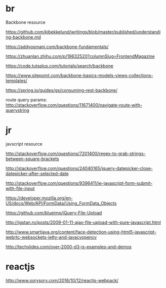 # br
Backbone resource

https://github.com/kjbekkelund/writings/blob/master/published/understanding-backbone.md

https://addyosmani.com/backbone-fundamentals/

https://zhuanlan.zhihu.com/p/19632520?columnSlug=FrontendMagazine

https://code.tutsplus.com/tutorials/search/backbone

https://www.sitepoint.com/backbone-basics-models-views-collections-templates/

https://spring.io/guides/gs/consuming-rest-backbone/

route query params: http://stackoverflow.com/questions/11671400/navigate-route-with-querystring

# jr
javscript resource

http://stackoverflow.com/questions/7201400/regex-to-grab-strings-between-square-brackets

http://stackoverflow.com/questions/24040165/jquery-datepicker-close-datepicker-after-selected-date

http://stackoverflow.com/questions/9396411/ie-javascript-form-submit-with-file-input

https://developer.mozilla.org/en-US/docs/Web/API/FormData/Using_FormData_Objects

https://github.com/blueimp/jQuery-File-Upload

http://igstan.ro/posts/2009-01-11-ajax-file-upload-with-pure-javascript.html

http://www.smartjava.org/content/face-detection-using-html5-javascript-webrtc-websockets-jetty-and-javacvopencv

http://techslides.com/over-2000-d3-js-examples-and-demos

# reactjs

http://www.sorysory.com/2016/10/12/reactjs-webpack/
